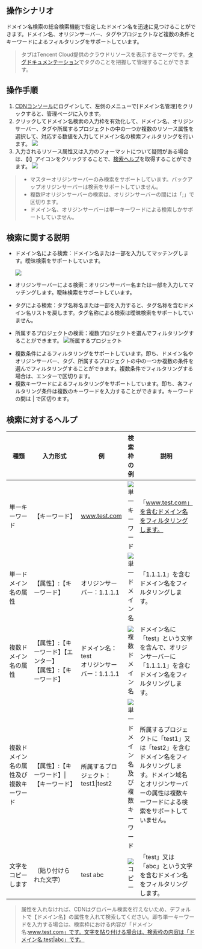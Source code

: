 ##  操作シナリオ

ドメイン名検索の総合検索機能で指定したドメイン名を迅速に見つけることができます。ドメイン名、オリジンサーバー、タグやプロジェクトなど複数の条件とキーワードによるフィルタリングをサポートしています。

> タブはTencent Cloud提供のクラウドリソースを表示するマークです。[タグドキュメンテーション](https://intl.cloud.tencent.com/document/product/651)でタグのことを把握して管理することができます。

## 操作手順

1. [CDNコンソール](https://console.cloud.tencent.com/cdn)にログインして、左側のメニューで[ドメイン名管理]をクリックすると、管理ページに入ります。
2. クリックしてドメイン名検索の入力枠を有効化して、ドメイン名、オリジンサーバー、タグや所属するプロジェクトの中の一つか複数のリソース属性を選択して、対応する数値を入力してドメイン名の検索フィルタリングを行います。
   ![](https://main.qcloudimg.com/raw/5f77724408026bd05f2d1ac14b9f8b86.png)
3. 入力されるリソース属性又は入力のフォーマットについて疑問がある場合は、【i】アイコンをクリックすることで、[検索ヘルプ](#help)を取得することができます。
   ![](https://main.qcloudimg.com/raw/a102d06a64427fd3e171d99ba1c4040a.png)

>+ マスターオリジンサーバーのみ検索をサポートしています。バックアップオリジンサーバーは検索をサポートしていません。
>+ 複数IPオリジンサーバーの検索は、オリジンサーバーの間には「;」で区切ります。
>+ ドメイン名、オリジンサーバーは単一キーワードによる検索しかサポートしていません。

## 検索に関する説明

+ ドメイン名による検索：ドメイン名または一部を入力してマッチングします。曖昧検索をサポートしています。

  ![](https://main.qcloudimg.com/raw/438647b2478de9df7d204d23639d6b87.png)

+ オリジンサーバーによる検索：オリジンサーバー名または一部を入力してマッチングします。曖昧検索をサポートしています。
+ タグによる検索：タブ名称名または一部を入力すると、タグ名称を含むドメイン名リストを戻します。タグ名称による検索は曖昧検索をサポートしていません。
+ 所属するプロジェクトの検索：複数プロジェクトを選んでフィルタリングすることができます。
  ![所属するプロジェクト](https://main.qcloudimg.com/raw/8b15327f7125150a2cb78342839f41b5.png)

- 複数条件によるフィルタリングをサポートしています。即ち、ドメイン名やオリジンサーバー、タグ、所属するプロジェクトの中の一つか複数の条件を選んでフィルタリングすることができます。複数条件でフィルタリングする場合は、エンターで区切ります。
- 複数キーワードによるフィルタリングをサポートしています。即ち、各フィルタリング条件は複数のキーワードを入力することができます。キーワードの間は | で区切ります。

<span id=help></span>

## 検索に対するヘルプ

<style>
table th:first-of-type {
    width: 110px;
}
table th:nth-of-type(2) {  
width: 240px;
}
</style>

| 種類                                   | 入力形式                                                     | 例                                            | 検索枠の例                                                   | 説明                                                         |
| -------------------------------------- | ------------------------------------------------------------ | --------------------------------------------- | ------------------------------------------------------------ | ------------------------------------------------------------ |
| 単一キーワード                         | 【キーワード】                                               | www.test.com                                  | ![単一キーワード](https://main.qcloudimg.com/raw/af1f1771fd42f0a38df5c7a0bc9bc861.png) | 「www.test.com」を含むドメイン名をフィルタリングします。     |
| 単一ドメイン名の属性                   | 【属性】:【キーワード】                                      | オリジンサーバー：1.1.1.1                     | ![単一ドメイン名](https://main.qcloudimg.com/raw/95eab4659fde0526a6ff7b82b4dae03b.png) | 「1.1.1.1」を含むドメイン名をフィルタリングします。          |
| 複数ドメイン名の属性                   | 【属性】:【キーワード】【エンター】<br>【属性】:【キーワード】 | ドメイン名：test<br>オリジンサーバー：1.1.1.1 | ![複数ドメイン名](https://main.qcloudimg.com/raw/1e199e5b7a5268ee3e0b458b7db1fa76.png) | ドメイン名に「test」という文字を含んで、オリジンサーバーに「1.1.1.1」を含むドメイン名をフィルタリングします。 |
| 複数ドメイン名の属性及び複数キーワード | 【属性】:【キーワード】\|【キーワード】                      | 所属するプロジェクト：test1\|test2            | ![単一ドメイン名及び複数キーワード](https://main.qcloudimg.com/raw/22a61295630849332aac815db4a6a039.png) | 所属するプロジェクトに「test1」又は「test2」を含むドメイン名をフィルタリングします。ドメイン域名とオリジンサーバーの属性は複数キーワードによる検索をサポートしていません。 |
| 文字をコピーします                     | （貼り付けられた文字）                                       | test abc                                      | ![コピー](https://main.qcloudimg.com/raw/823aeda4c1e1f43dc2fa3cec34b8c29f.png) | 「test」又は「abc」という文字を含むドメイン名をフィルタリングします。 |

>属性を入れなければ、CDNはグロバール検索を行えないため、デフォルトで【ドメイン名】の属性を入れて検索してください。即ち単一キーワードを入力する場合は、検索枠における内容が「ドメイン名:www.test.com」です。文字を貼り付ける場合は、検索枠の内容は「ドメイン名:test|abc」です。

